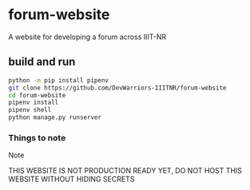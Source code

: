 # forum-website

A website for developing a forum across IIIT-NR

## build and run

```sh
python -m pip install pipenv
git clone https://github.com/DevWarriors-IIITNR/forum-website
cd forum-website
pipenv install
pipenv shell
python manage.py runserver
```

### Things to note

> [!NOTE]
> THIS WEBSITE IS NOT PRODUCTION READY YET, DO NOT HOST THIS WEBSITE
> WITHOUT HIDING SECRETS
